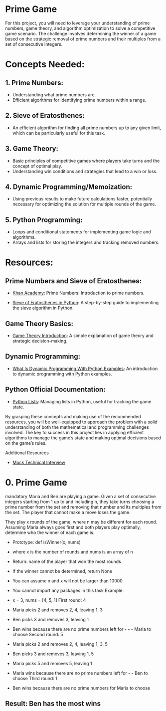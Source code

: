 # Prime Game

For this project, you will need to leverage your understanding of prime numbers, game theory, and algorithm optimization to solve a competitive game scenario. The challenge involves determining the winner of a game based on the strategic removal of prime numbers and their multiples from a set of consecutive integers.

# Concepts Needed:
## 1. Prime Numbers:

- Understanding what prime numbers are.
- Efficient algorithms for identifying prime numbers within a range.
## 2. Sieve of Eratosthenes:

- An efficient algorithm for finding all prime numbers up to any given limit, which can be particularly useful for this task.
## 3. Game Theory:

- Basic principles of competitive games where players take turns and the concept of optimal play.
- Understanding win conditions and strategies that lead to a win or loss.
## 4. Dynamic Programming/Memoization:

- Using previous results to make future calculations faster, potentially necessary for optimizing the solution for multiple rounds of the game.
## 5. Python Programming:

- Loops and conditional statements for implementing game logic and algorithms.
- Arrays and lists for storing the integers and tracking removed numbers.

# Resources:
## Prime Numbers and Sieve of Eratosthenes:

- [Khan Academy](https://intranet.alxswe.com/rltoken/IUKEfGVroNza8u37x0lEzw): Prime Numbers: Introduction to prime numbers.

- [Sieve of Eratosthenes in Python](https://intranet.alxswe.com/rltoken/sVjdrNQEaErO_qRYsVMTEg): A step-by-step guide to implementing the sieve algorithm in Python.
## Game Theory Basics:

- [Game Theory Introduction](https://intranet.alxswe.com/rltoken/lH4z--LnsuXYKh23Ji9Elw): A simple explanation of game theory and strategic decision-making.
## Dynamic Programming:

- [What Is Dynamic Programming With Python Examples](https://intranet.alxswe.com/rltoken/W6T0RxWaFG3GisPxLLNYkQ): An introduction to dynamic programming with Python examples.
## Python Official Documentation:

- [Python Lists](https://intranet.alxswe.com/rltoken/JTEGXnSDYDp8yblD9y86eg): Managing lists in Python, useful for tracking the game state.

By grasping these concepts and making use of the recommended resources, you will be well-equipped to approach the problem with a solid understanding of both the mathematical and programming challenges involved. The key to success in this project lies in applying efficient algorithms to manage the game’s state and making optimal decisions based on the game’s rules.

Additional Resources
- [Mock Technical Interview](https://intranet.alxswe.com/rltoken/97_pUpfqKpBXGrqmXmT7Vw)

# 0. Prime Game
mandatory
Maria and Ben are playing a game. Given a set of consecutive integers starting from 1 up to and including n, they take turns choosing a prime number from the set and removing that number and its multiples from the set. The player that cannot make a move loses the game.

They play x rounds of the game, where n may be different for each round. Assuming Maria always goes first and both players play optimally, determine who the winner of each game is.

- Prototype: def isWinner(x, nums)
- where x is the number of rounds and nums is an array of n
- Return: name of the player that won the most rounds
- If the winner cannot be determined, return None
- You can assume n and x will not be larger than 10000
- You cannot import any packages in this task
Example:

- x = 3, nums = [4, 5, 1]
First round: 4

- Maria picks 2 and removes 2, 4, leaving 1, 3
- Ben picks 3 and removes 3, leaving 1
- Ben wins because there are no prime numbers left for - - - Maria to choose
Second round: 5

- Maria picks 2 and removes 2, 4, leaving 1, 3, 5
- Ben picks 3 and removes 3, leaving 1, 5
- Maria picks 5 and removes 5, leaving 1
- Maria wins because there are no prime numbers left for - - Ben to choose
Third round: 1

- Ben wins because there are no prime numbers for Maria to choose
## Result: Ben has the most wins